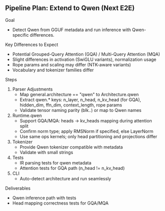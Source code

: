 ## Pipeline Plan: Extend to Qwen (Next E2E)

Goal
- Detect Qwen from GGUF metadata and run inference with Qwen-specific differences.

Key Differences to Expect
- Potential Grouped-Query Attention (GQA) / Multi-Query Attention (MQA)
- Slight differences in activation (SwiGLU variants), normalization usage
- Rope params and scaling may differ (NTK-aware variants)
- Vocabulary and tokenizer families differ

Steps
1) Parser Adjustments
   - Map general.architecture == "qwen" to Architecture.qwen
   - Extract qwen.* keys: n_layer, n_head, n_kv_head (for GQA), hidden_dim, ffn_dim, context_length, rope params
   - Validate tensor naming parity (blk.*.*) or map to Qwen names
2) Runtime.qwen
   - Support GQA/MQA: heads → kv_heads mapping during attention split
   - Confirm norm type; apply RMSNorm if specified, else LayerNorm
   - Use same ops kernels; only head partitioning and projections differ
3) Tokenizer
   - Provide Qwen tokenizer compatible with metadata
   - Validate with small strings
4) Tests
   - IR parsing tests for qwen metadata
   - Attention tests for GQA path (n_head != n_kv_head)
5) CLI
   - Auto-detect architecture and run seamlessly

Deliverables
- Qwen inference path with tests
- Head mapping correctness tests for GQA/MQA

